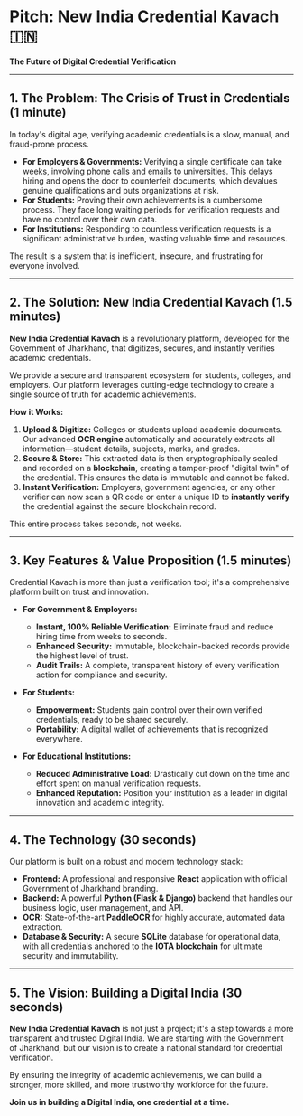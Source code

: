 
# Pitch: New India Credential Kavach 🇮🇳

**The Future of Digital Credential Verification**

---

## 1. The Problem: The Crisis of Trust in Credentials (1 minute)

In today's digital age, verifying academic credentials is a slow, manual, and fraud-prone process.

*   **For Employers & Governments:** Verifying a single certificate can take weeks, involving phone calls and emails to universities. This delays hiring and opens the door to counterfeit documents, which devalues genuine qualifications and puts organizations at risk.
*   **For Students:** Proving their own achievements is a cumbersome process. They face long waiting periods for verification requests and have no control over their own data.
*   **For Institutions:** Responding to countless verification requests is a significant administrative burden, wasting valuable time and resources.

The result is a system that is inefficient, insecure, and frustrating for everyone involved.

---

## 2. The Solution: New India Credential Kavach (1.5 minutes)

**New India Credential Kavach** is a revolutionary platform, developed for the Government of Jharkhand, that digitizes, secures, and instantly verifies academic credentials.

We provide a secure and transparent ecosystem for students, colleges, and employers. Our platform leverages cutting-edge technology to create a single source of truth for academic achievements.

**How it Works:**

1.  **Upload & Digitize:** Colleges or students upload academic documents. Our advanced **OCR engine** automatically and accurately extracts all information—student details, subjects, marks, and grades.
2.  **Secure & Store:** This extracted data is then cryptographically sealed and recorded on a **blockchain**, creating a tamper-proof "digital twin" of the credential. This ensures the data is immutable and cannot be faked.
3.  **Instant Verification:** Employers, government agencies, or any other verifier can now scan a QR code or enter a unique ID to **instantly verify** the credential against the secure blockchain record.

This entire process takes seconds, not weeks.

---

## 3. Key Features & Value Proposition (1.5 minutes)

Credential Kavach is more than just a verification tool; it's a comprehensive platform built on trust and innovation.

*   **For Government & Employers:**
    *   **Instant, 100% Reliable Verification:** Eliminate fraud and reduce hiring time from weeks to seconds.
    *   **Enhanced Security:** Immutable, blockchain-backed records provide the highest level of trust.
    *   **Audit Trails:** A complete, transparent history of every verification action for compliance and security.

*   **For Students:**
    *   **Empowerment:** Students gain control over their own verified credentials, ready to be shared securely.
    *   **Portability:** A digital wallet of achievements that is recognized everywhere.

*   **For Educational Institutions:**
    *   **Reduced Administrative Load:** Drastically cut down on the time and effort spent on manual verification requests.
    *   **Enhanced Reputation:** Position your institution as a leader in digital innovation and academic integrity.

---

## 4. The Technology (30 seconds)

Our platform is built on a robust and modern technology stack:

*   **Frontend:** A professional and responsive **React** application with official Government of Jharkhand branding.
*   **Backend:** A powerful **Python (Flask & Django)** backend that handles our business logic, user management, and API.
*   **OCR:** State-of-the-art **PaddleOCR** for highly accurate, automated data extraction.
*   **Database & Security:** A secure **SQLite** database for operational data, with all credentials anchored to the **IOTA blockchain** for ultimate security and immutability.

---

## 5. The Vision: Building a Digital India (30 seconds)

**New India Credential Kavach** is not just a project; it's a step towards a more transparent and trusted Digital India. We are starting with the Government of Jharkhand, but our vision is to create a national standard for credential verification.

By ensuring the integrity of academic achievements, we can build a stronger, more skilled, and more trustworthy workforce for the future.

**Join us in building a Digital India, one credential at a time.**
